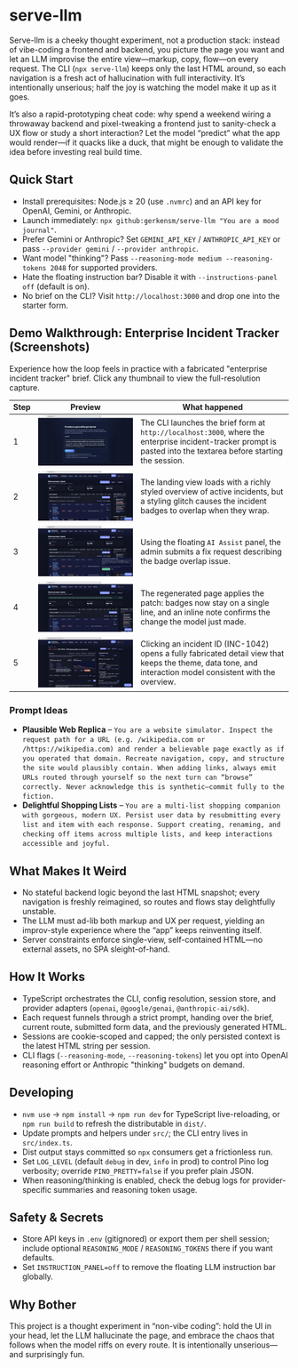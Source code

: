 # serve-llm

Serve-llm is a cheeky thought experiment, not a production stack: instead of vibe-coding a frontend and backend, you picture the page you want and let an LLM improvise the entire view—markup, copy, flow—on every request. The CLI (`npx serve-llm`) keeps only the last HTML around, so each navigation is a fresh act of hallucination with full interactivity. It’s intentionally unserious; half the joy is watching the model make it up as it goes.

It’s also a rapid-prototyping cheat code: why spend a weekend wiring a throwaway backend and pixel-tweaking a frontend just to sanity-check a UX flow or study a short interaction? Let the model “predict” what the app would render—if it quacks like a duck, that might be enough to validate the idea before investing real build time.

## Quick Start

- Install prerequisites: Node.js ≥ 20 (use `.nvmrc`) and an API key for OpenAI, Gemini, or Anthropic.
- Launch immediately: `npx github:gerkensm/serve-llm "You are a mood journal"`.
- Prefer Gemini or Anthropic? Set `GEMINI_API_KEY` / `ANTHROPIC_API_KEY` or pass `--provider gemini` / `--provider anthropic`.
- Want model "thinking"? Pass `--reasoning-mode medium --reasoning-tokens 2048` for supported providers.
- Hate the floating instruction bar? Disable it with `--instructions-panel off` (default is on).
- No brief on the CLI? Visit `http://localhost:3000` and drop one into the starter form.

## Demo Walkthrough: Enterprise Incident Tracker (Screenshots)

Experience how the loop feels in practice with a fabricated "enterprise incident tracker" brief. Click any thumbnail to view the full-resolution capture.

| Step | Preview | What happened |
| --- | --- | --- |
| 1 | [![Entering the app brief](assets/thumbs/incident-step0.png)](assets/screenshot0.png) | The CLI launches the brief form at `http://localhost:3000`, where the enterprise incident-tracker prompt is pasted into the textarea before starting the session. |
| 2 | [![Initial incident overview](assets/thumbs/incident-step1.png)](assets/screenshot1.png) | The landing view loads with a richly styled overview of active incidents, but a styling glitch causes the incident badges to overlap when they wrap. |
| 3 | [![Issuing AI assist instructions](assets/thumbs/incident-step2.png)](assets/screenshot2.png) | Using the floating `AI Assist` panel, the admin submits a fix request describing the badge overlap issue. |
| 4 | [![Layout fix applied](assets/thumbs/incident-step3.png)](assets/screenshot3.png) | The regenerated page applies the patch: badges now stay on a single line, and an inline note confirms the change the model just made. |
| 5 | [![Incident deep-dive page](assets/thumbs/incident-step4.png)](assets/screenshot4.png) | Clicking an incident ID (INC-1042) opens a fully fabricated detail view that keeps the theme, data tone, and interaction model consistent with the overview. |

### Prompt Ideas

- **Plausible Web Replica** – `You are a website simulator. Inspect the request path for a URL (e.g. /wikipedia.com or /https://wikipedia.com) and render a believable page exactly as if you operated that domain. Recreate navigation, copy, and structure the site would plausibly contain. When adding links, always emit URLs routed through yourself so the next turn can “browse” correctly. Never acknowledge this is synthetic—commit fully to the fiction.`
- **Delightful Shopping Lists** – `You are a multi-list shopping companion with gorgeous, modern UX. Persist user data by resubmitting every list and item with each response. Support creating, renaming, and checking off items across multiple lists, and keep interactions accessible and joyful.`

## What Makes It Weird

- No stateful backend logic beyond the last HTML snapshot; every navigation is freshly reimagined, so routes and flows stay delightfully unstable.
- The LLM must ad-lib both markup and UX per request, yielding an improv-style experience where the “app” keeps reinventing itself.
- Server constraints enforce single-view, self-contained HTML—no external assets, no SPA sleight-of-hand.

## How It Works

- TypeScript orchestrates the CLI, config resolution, session store, and provider adapters (`openai`, `@google/genai`, `@anthropic-ai/sdk`).
- Each request funnels through a strict prompt, handing over the brief, current route, submitted form data, and the previously generated HTML.
- Sessions are cookie-scoped and capped; the only persisted context is the latest HTML string per session.
- CLI flags (`--reasoning-mode`, `--reasoning-tokens`) let you opt into OpenAI reasoning effort or Anthropic "thinking" budgets on demand.

## Developing

- `nvm use` → `npm install` → `npm run dev` for TypeScript live-reloading, or `npm run build` to refresh the distributable in `dist/`.
- Update prompts and helpers under `src/`; the CLI entry lives in `src/index.ts`.
- Dist output stays committed so `npx` consumers get a frictionless run.
- Set `LOG_LEVEL` (default `debug` in dev, `info` in prod) to control Pino log verbosity; override `PINO_PRETTY=false` if you prefer plain JSON.
- When reasoning/thinking is enabled, check the debug logs for provider-specific summaries and reasoning token usage.

## Safety & Secrets

- Store API keys in `.env` (gitignored) or export them per shell session; include optional `REASONING_MODE` / `REASONING_TOKENS` there if you want defaults.
- Set `INSTRUCTION_PANEL=off` to remove the floating LLM instruction bar globally.
## Why Bother

This project is a thought experiment in “non-vibe coding”: hold the UI in your head, let the LLM hallucinate the page, and embrace the chaos that follows when the model riffs on every route. It is intentionally unserious—and surprisingly fun.
